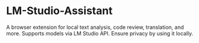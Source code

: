 # LM-Studio-Assistant
A browser extension for local text analysis, code review, translation, and more. Supports models via LM Studio API. Ensure privacy by using it locally.

